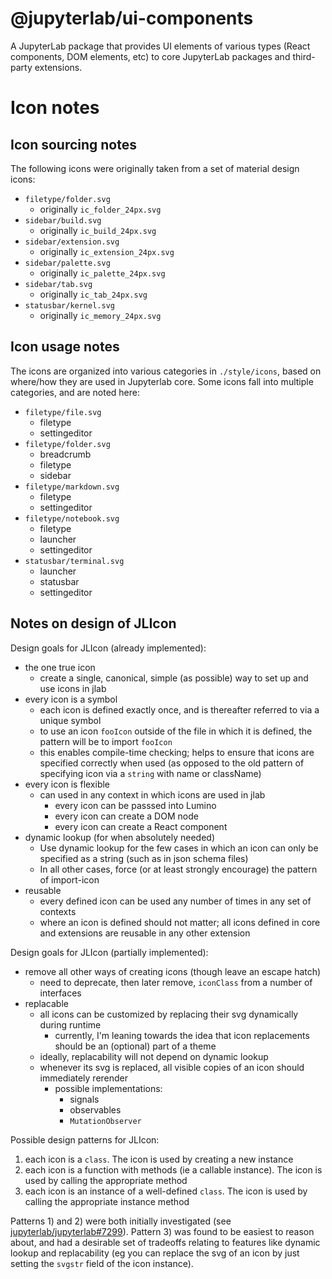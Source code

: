 # @jupyterlab/ui-components

A JupyterLab package that provides UI elements of various types (React components, DOM elements, etc) to core JupyterLab packages and third-party extensions.

# Icon notes

## Icon sourcing notes

The following icons were originally taken from a set of material design icons:

- `filetype/folder.svg`
  - originally `ic_folder_24px.svg`
- `sidebar/build.svg`
  - originally `ic_build_24px.svg`
- `sidebar/extension.svg`
  - originally `ic_extension_24px.svg`
- `sidebar/palette.svg`
  - originally `ic_palette_24px.svg`
- `sidebar/tab.svg`
  - originally `ic_tab_24px.svg`
- `statusbar/kernel.svg`
  - originally `ic_memory_24px.svg`

## Icon usage notes

The icons are organized into various categories in `./style/icons`, based on where/how they are used in Jupyterlab core. Some icons fall into multiple categories, and are noted here:

- `filetype/file.svg`
  - filetype
  - settingeditor
- `filetype/folder.svg`
  - breadcrumb
  - filetype
  - sidebar
- `filetype/markdown.svg`
  - filetype
  - settingeditor
- `filetype/notebook.svg`
  - filetype
  - launcher
  - settingeditor
- `statusbar/terminal.svg`
  - launcher
  - statusbar
  - settingeditor

## Notes on design of JLIcon

Design goals for JLIcon (already implemented):

- the one true icon
  - create a single, canonical, simple (as possible) way to set up and use icons in jlab
- every icon is a symbol
  - each icon is defined exactly once, and is thereafter referred to via a unique symbol
  - to use an icon `fooIcon` outside of the file in which it is defined, the pattern will be to import `fooIcon`
  - this enables compile-time checking; helps to ensure that icons are specified correctly when used (as opposed to the old pattern of specifying icon via a `string` with name or className)
- every icon is flexible
  - can used in any context in which icons are used in jlab
    - every icon can be passsed into Lumino
    - every icon can create a DOM node
    - every icon can create a React component
- dynamic lookup (for when absolutely needed)
  - Use dynamic lookup for the few cases in which an icon can only be specified as a string (such as in json schema files)
  - In all other cases, force (or at least strongly encourage) the pattern of import-icon
- reusable
  - every defined icon can be used any number of times in any set of contexts
  - where an icon is defined should not matter; all icons defined in core and extensions are reusable in any other extension

Design goals for JLIcon (partially implemented):

- remove all other ways of creating icons (though leave an escape hatch)
  - need to deprecate, then later remove, `iconClass` from a number of interfaces
- replacable
  - all icons can be customized by replacing their svg dynamically during runtime
    - currently, I'm leaning towards the idea that icon replacements should be an (optional) part of a theme
  - ideally, replacability will not depend on dynamic lookup
  - whenever its svg is replaced, all visible copies of an icon should immediately rerender
    - possible implementations:
      - signals
      - observables
      - `MutationObserver`

Possible design patterns for JLIcon:

1. each icon is a `class`. The icon is used by creating a new instance
2. each icon is a function with methods (ie a callable instance). The icon is used by calling the appropriate method
3. each icon is an instance of a well-defined `class`. The icon is used by calling the appropriate instance method

Patterns 1) and 2) were both initially investigated (see [jupyterlab/jupyterlab#7299](https://github.com/jupyterlab/jupyterlab/pull/7299)). Pattern 3) was found to be easiest to reason about, and had a desirable set of tradeoffs relating to features like dynamic lookup and replacability (eg you can replace the svg of an icon by just setting the `svgstr` field of the icon instance).
